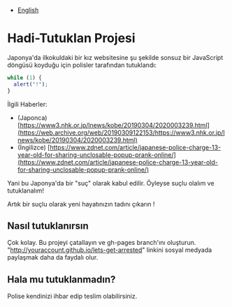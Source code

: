 - [English](README.md)


# Hadi-Tutuklan Projesi

Japonya'da ilkokuldaki bir kız websitesine şu şekilde sonsuz bir JavaScript döngüsü koyduğu için polisler tarafından tutuklandı:
```js
while (1) {
  alert("!");
}
```

İlgili Haberler:

- (Japonca) [https://www3.nhk.or.jp/lnews/kobe/20190304/2020003239.html](https://web.archive.org/web/20190309122153/https://www3.nhk.or.jp/lnews/kobe/20190304/2020003239.html)
- (İngilizce) [https://www.zdnet.com/article/japanese-police-charge-13-year-old-for-sharing-unclosable-popup-prank-online/](https://www.zdnet.com/article/japanese-police-charge-13-year-old-for-sharing-unclosable-popup-prank-online/)

Yani bu Japonya'da bir "suç" olarak kabul edilir. Öyleyse suçlu olalım ve tutuklanalım!

Artık bir suçlu olarak yeni hayatınızın tadını çıkarın !

## Nasıl tutuklanırsın

Çok kolay. Bu projeyi çatallayın ve gh-pages branch'ını oluşturun. "http://youraccount.github.io/lets-get-arrested" linkini sosyal medyada paylaşmak daha da faydalı olur.

## Hala mu tutuklanmadın?

Polise kendinizi ihbar edip teslim olabilirsiniz.
